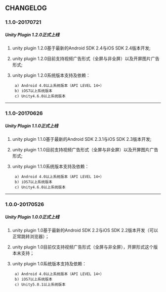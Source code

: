 ## CHANGELOG
### 1.1.0-20170721

##### Unity Plugin 1.2.0正式上线

1. unity plugin 1.2.0基于最新的Android SDK 2.4与iOS SDK 2.4版本开发;

2. unity plugin 1.2.0目前支持视频广告形式（全屏与非全屏）以及开屏图片广告形式;

3. unity plugin 1.2.0系统版本支持及依赖：
        
        a) Android 4.0以上系统版本（API LEVEL 14+）
        b) iOS7以上系统版本
        c) Unity4.6.0以上系统版本
        

-------

### 1.1.0-20170626

##### Unity Plugin 1.1.0正式上线

1. unity plugin 1.1.0基于最新的Android SDK 2.3.1与iOS SDK 2.3版本开发;

2. unity plugin 1.1.0目前支持视频广告形式（全屏与非全屏）以及开屏图片广告形式;

3. unity plugin 1.1.0系统版本支持及依赖：
        
        a) Android 4.0以上系统版本（API LEVEL 14+）
        b) iOS7以上系统版本
        c) Unity4.6.0以上系统版本
        

-------


### 1.0.0-20170526

##### Unity Plugin 1.0.0正式上线

1. unity plugin 1.0基于最新的Android SDK 2.2与iOS SDK 2.2版本开发（可以正常跳转浏览器）；
2. unity plugin 1.0目前仅支持视频广告形式（全屏与非全屏），开屏形式这个版本未支持；
3. unity plugin 1.0系统版本支持及依赖：
       
        a) Android 4.0以上系统版本（API LEVEL 14+）
        b) iOS7以上系统版本
        c) Unity5.0.1以上系统版本


